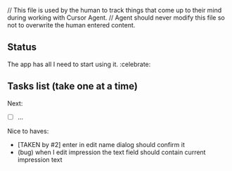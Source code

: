 // This file is used by the human to track things that come up to their mind during working with Cursor Agent.
// Agent should never modify this file so not to overwrite the human entered content.

## Status
The app has all I need to start using it. :celebrate:

## Tasks list (take one at a time)
Next:
- [ ] ...

Nice to haves:
- [TAKEN by #2] enter in edit name dialog should confirm it
- (bug) when I edit impression the text field should contain current impression text
